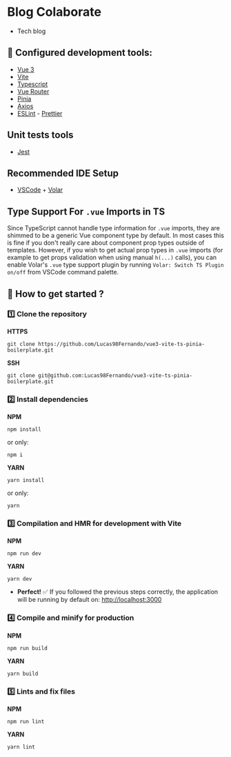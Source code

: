 # Blog Colaborate

- Tech blog

## :hammer: Configured development tools:

- [Vue 3](https://v3.vuejs.org/)
- [Vite](https://vitejs.dev/)
- [Typescript](https://www.typescriptlang.org/)
- [Vue Router](https://router.vuejs.org/)
- [Pinia](https://pinia.vuejs.org/)
- [Axios](https://axios-http.com/)
- [ESLint](https://eslint.org/) - [Prettier](https://prettier.io/)

## Unit tests tools

- [Jest](https://jestjs.io/)

## Recommended IDE Setup

- [VSCode](https://code.visualstudio.com/) + [Volar](https://marketplace.visualstudio.com/items?itemName=johnsoncodehk.volar)

## Type Support For `.vue` Imports in TS

Since TypeScript cannot handle type information for `.vue` imports, they are shimmed to be a generic Vue component type by default. In most cases this is fine if you don't really care about component prop types outside of templates. However, if you wish to get actual prop types in `.vue` imports (for example to get props validation when using manual `h(...)` calls), you can enable Volar's `.vue` type support plugin by running `Volar: Switch TS Plugin on/off` from VSCode command palette.

## :rocket: How to get started ?

### :one: Clone the repository

**HTTPS**

```
git clone https://github.com/Lucas98Fernando/vue3-vite-ts-pinia-boilerplate.git
```

**SSH**

```
git clone git@github.com:Lucas98Fernando/vue3-vite-ts-pinia-boilerplate.git
```

### :two: Install dependencies

**NPM**

```
npm install
```

or only:

```
npm i
```

**YARN**

```
yarn install
```

or only:

```
yarn
```

### :three: Compilation and HMR for development with Vite

**NPM**

```
npm run dev
```

**YARN**

```
yarn dev
```

- **Perfect!** :white_check_mark: If you followed the previous steps correctly, the application will be running by default on: [http://localhost:3000](http://localhost:3000)

### :four: Compile and minify for production

**NPM**

```
npm run build
```

**YARN**

```
yarn build
```

### :five: Lints and fix files

**NPM**

```
npm run lint
```

**YARN**

```
yarn lint
```
